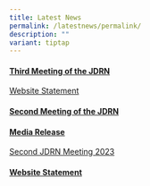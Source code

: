 ```yaml
---
title: Latest News
permalink: /latestnews/permalink/
description: ""
variant: tiptap
---
```

<p></p>
<h4><a href="/third-meeting-of-the-jdrn/" rel="noopener nofollow" target="_blank">Third Meeting of the JDRN</a></h4>
<p><a href="/files/Website_Statement.pdf" rel="noopener nofollow" target="_blank">Website Statement</a>
</p>
<p></p>
<p></p>
<h4><a href="/past-meeting/permalink/" rel="noopener noreferrer nofollow" target="_blank">Second Meeting of the JDRN</a></h4>
<h4><u>Media Release</u></h4>
<p><a href="/files/Media_Release__Second_JDRN_Meeting_2023.pdf" rel="noopener noreferrer nofollow" target="_blank">Second JDRN Meeting 2023</a>
</p>
<p></p>
<h4><a href="/files/JDRN_WEBSITE_STATEMENT_2023.pdf" rel="noopener noreferrer nofollow" target="_blank">Website Statement</a></h4>
<p></p>